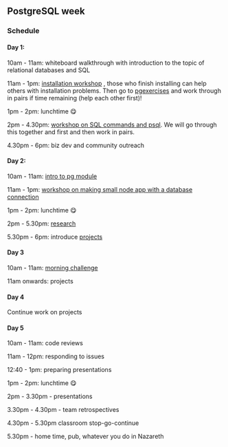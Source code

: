 ## PostgreSQL week

### Schedule

#### Day 1:

10am - 11am: whiteboard walkthrough with introduction to the topic of relational databases and SQL

11am - 1pm: [installation workshop](https://github.com/dwyl/learn-postgresql)
, those who finish installing can help others with installation problems.
Then go to [pgexercises](https://www.pgexercises.com/gettingstarted.html) and work through in pairs if time remaining (help each other first)!

1pm - 2pm: lunchtime 😋

2pm - 4.30pm: [workshop on SQL commands and psql](https://github.com/FAC9/postgres-workshop). We will go through this together and first and then work in pairs.

4.30pm - 6pm: biz dev and community outreach

#### Day 2:

10am - 11am: [intro to pg module](https://github.com/shiryz/pg-walkthrough)

11am - 1pm: [workshop on making small node app with a database connection](https://github.com/shiryz/pg-workshop)

1pm - 2pm: lunchtime 😋

2pm - 5.30pm: [research](research-afternoon.md)

5.30pm - 6pm: introduce [projects](project.md)

#### Day 3

10am - 11am: [morning challenge](https://github.com/shiryz/db-morning-challenge)

11am onwards: projects


#### Day 4

Continue work on projects

#### Day 5

10am - 11am: code reviews

11am - 12pm: responding to issues

12:40 - 1pm: preparing presentations

1pm - 2pm: lunchtime 😋

2pm - 3.30pm - presentations

3.30pm - 4.30pm - team retrospectives

4.30pm - 5.30pm classroom stop-go-continue

5.30pm - home time, pub, whatever you do in Nazareth
